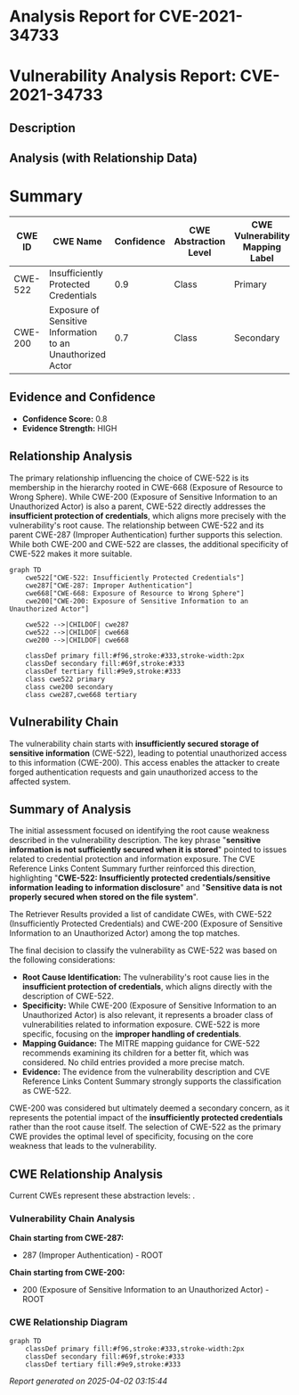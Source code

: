 # Analysis Report for CVE-2021-34733

# Vulnerability Analysis Report: CVE-2021-34733

## Description



## Analysis (with Relationship Data)

# Summary
| CWE ID | CWE Name | Confidence | CWE Abstraction Level | CWE Vulnerability Mapping Label | CWE-Vulnerability Mapping Notes |
|---|---|---|---|---|---|
| CWE-522 | Insufficiently Protected Credentials | 0.9 | Class | Primary | Allowed-with-Review |
| CWE-200 | Exposure of Sensitive Information to an Unauthorized Actor | 0.7 | Class | Secondary | Discouraged |

## Evidence and Confidence

*   **Confidence Score:** 0.8
*   **Evidence Strength:** HIGH

## Relationship Analysis
The primary relationship influencing the choice of CWE-522 is its membership in the hierarchy rooted in CWE-668 (Exposure of Resource to Wrong Sphere). While CWE-200 (Exposure of Sensitive Information to an Unauthorized Actor) is also a parent, CWE-522 directly addresses the **insufficient protection of credentials**, which aligns more precisely with the vulnerability's root cause. The relationship between CWE-522 and its parent CWE-287 (Improper Authentication) further supports this selection. While both CWE-200 and CWE-522 are classes, the additional specificity of CWE-522 makes it more suitable.

```mermaid
graph TD
    cwe522["CWE-522: Insufficiently Protected Credentials"]
    cwe287["CWE-287: Improper Authentication"]
    cwe668["CWE-668: Exposure of Resource to Wrong Sphere"]
    cwe200["CWE-200: Exposure of Sensitive Information to an Unauthorized Actor"]
    
    cwe522 -->|CHILDOF| cwe287
    cwe522 -->|CHILDOF| cwe668
    cwe200 -->|CHILDOF| cwe668
    
    classDef primary fill:#f96,stroke:#333,stroke-width:2px
    classDef secondary fill:#69f,stroke:#333
    classDef tertiary fill:#9e9,stroke:#333
    class cwe522 primary
    class cwe200 secondary
    class cwe287,cwe668 tertiary
```

## Vulnerability Chain
The vulnerability chain starts with **insufficiently secured storage of sensitive information** (CWE-522), leading to potential unauthorized access to this information (CWE-200). This access enables the attacker to create forged authentication requests and gain unauthorized access to the affected system.

## Summary of Analysis
The initial assessment focused on identifying the root cause weakness described in the vulnerability description. The key phrase "**sensitive information is not sufficiently secured when it is stored**" pointed to issues related to credential protection and information exposure. The CVE Reference Links Content Summary further reinforced this direction, highlighting "**CWE-522: Insufficiently protected credentials/sensitive information leading to information disclosure**" and "**Sensitive data is not properly secured when stored on the file system**".

The Retriever Results provided a list of candidate CWEs, with CWE-522 (Insufficiently Protected Credentials) and CWE-200 (Exposure of Sensitive Information to an Unauthorized Actor) among the top matches.

The final decision to classify the vulnerability as CWE-522 was based on the following considerations:
*   **Root Cause Identification:** The vulnerability's root cause lies in the **insufficient protection of credentials**, which aligns directly with the description of CWE-522.
*   **Specificity:** While CWE-200 (Exposure of Sensitive Information to an Unauthorized Actor) is also relevant, it represents a broader class of vulnerabilities related to information exposure. CWE-522 is more specific, focusing on the **improper handling of credentials**.
*   **Mapping Guidance:** The MITRE mapping guidance for CWE-522 recommends examining its children for a better fit, which was considered. No child entries provided a more precise match.
*   **Evidence:** The evidence from the vulnerability description and CVE Reference Links Content Summary strongly supports the classification as CWE-522.

CWE-200 was considered but ultimately deemed a secondary concern, as it represents the potential impact of the **insufficiently protected credentials** rather than the root cause itself. The selection of CWE-522 as the primary CWE provides the optimal level of specificity, focusing on the core weakness that leads to the vulnerability.


## CWE Relationship Analysis

Current CWEs represent these abstraction levels: .


### Vulnerability Chain Analysis

**Chain starting from CWE-287:**
- 287 (Improper Authentication) - ROOT


**Chain starting from CWE-200:**
- 200 (Exposure of Sensitive Information to an Unauthorized Actor) - ROOT



### CWE Relationship Diagram

```mermaid
graph TD
    classDef primary fill:#f96,stroke:#333,stroke-width:2px
    classDef secondary fill:#69f,stroke:#333
    classDef tertiary fill:#9e9,stroke:#333
```



*Report generated on 2025-04-02 03:15:44*
